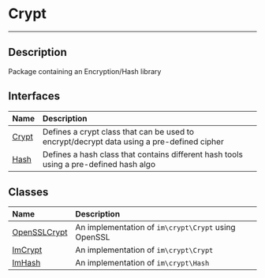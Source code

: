 # Crypt
____

## Description
Package containing an Encryption/Hash library

## Interfaces
| Name | Description |
| :--- | :---------- |
| [Crypt](crypt-Crypt.md) | Defines a crypt class that can be used to encrypt/decrypt data using a pre-defined cipher |
| [Hash](crypt-Hash.md) | Defines a hash class that contains different hash tools using a pre-defined hash algo |

## Classes
| Name | Description |
| :--- | :---------- |
| [OpenSSLCrypt](crypt-OpenSSLCrypt.md) | An implementation of `im\crypt\Crypt` using OpenSSL |
| [ImCrypt](crypt-ImCrypt.md) | An implementation of `im\crypt\Crypt` |
| [ImHash](crypt-ImHash.md) | An implementation of `im\crypt\Hash` |
